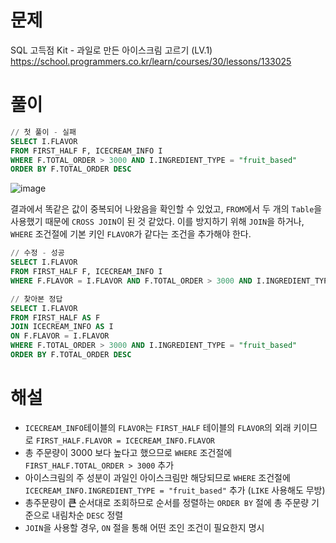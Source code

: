 # 문제
SQL 고득점 Kit - 과일로 만든 아이스크림 고르기 (LV.1)
https://school.programmers.co.kr/learn/courses/30/lessons/133025


# 풀이

```SQL
// 첫 풀이 - 실패
SELECT I.FLAVOR
FROM FIRST_HALF F, ICECREAM_INFO I
WHERE F.TOTAL_ORDER > 3000 AND I.INGREDIENT_TYPE = "fruit_based"
ORDER BY F.TOTAL_ORDER DESC
```

![image](https://github.com/user-attachments/assets/18dcf532-a9fb-4e46-bd04-225e84626d88)

결과에서 똑같은 값이 중복되어 나왔음을 확인할 수 있었고, `FROM`에서 두 개의 `Table`을 사용했기 때문에 `CROSS JOIN`이 된 것 같았다.
이를 방지하기 위해 `JOIN`을 하거나, `WHERE` 조건절에 기본 키인 `FLAVOR`가 같다는 조건을 추가해야 한다.


```SQL
// 수정 - 성공
SELECT I.FLAVOR 
FROM FIRST_HALF F, ICECREAM_INFO I 
WHERE F.FLAVOR = I.FLAVOR AND F.TOTAL_ORDER > 3000 AND I.INGREDIENT_TYPE = "fruit_based" ORDER BY F.TOTAL_ORDER DESC 

// 찾아본 정답 
SELECT I.FLAVOR 
FROM FIRST_HALF AS F 
JOIN ICECREAM_INFO AS I 
ON F.FLAVOR = I.FLAVOR 
WHERE F.TOTAL_ORDER > 3000 AND I.INGREDIENT_TYPE = "fruit_based" 
ORDER BY F.TOTAL_ORDER DESC
```

# 해설
* `ICECREAM_INFO`테이블의 `FLAVOR`는 `FIRST_HALF` 테이블의 `FLAVOR`의 외래 키이므로 `FIRST_HALF.FLAVOR = ICECREAM_INFO.FLAVOR`
* 총 주문량이 3000 보다 높다고 했으므로 `WHERE` 조건절에 `FIRST_HALF.TOTAL_ORDER > 3000` 추가
* 아이스크림의 주 성분이 과일인 아이스크림만 해당되므로 `WHERE` 조건절에 `ICECREAM_INFO.INGREDIENT_TYPE = "fruit_based"` 추가 (`LIKE` 사용해도 무방)
* 총주문량이 **큰** 순서대로 조회하므로 순서를 정렬하는 `ORDER BY` 절에 총 주문량 기준으로 내림차순 `DESC` 정렬
* `JOIN`을 사용할 경우, `ON` 절을 통해 어떤 조인 조건이 필요한지 명시
